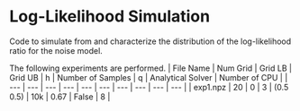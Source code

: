 # Log-Likelihood Simulation
Code to simulate from and characterize the distribution of the log-likelihood ratio for the noise model.

The following experiments are performed.
| File Name | Num Grid | Grid LB | Grid UB | h | Number of Samples | q | Analytical Solver | Number of CPU |
| --- | --- | --- | --- | --- | --- | --- | --- | --- | --- |
| exp1.npz | 20 | 0 | 3 | (0.5 0.5) | 10k | 0.67 | False | 8 |